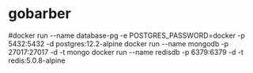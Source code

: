 # gobarber
#docker run --name database-pg -e POSTGRES_PASSWORD=docker -p 5432:5432 -d postgres:12.2-alpine
docker run --name mongodb -p 27017:27017 -d -t mongo
docker run --name redisdb -p 6379:6379 -d -t redis:5.0.8-alpine

